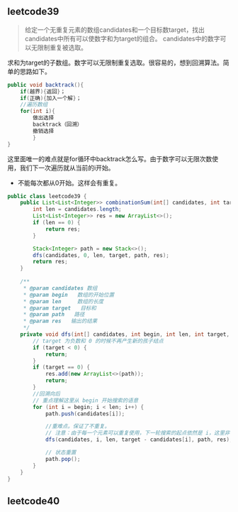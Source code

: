 ## leetcode39
> 给定一个无重复元素的数组candidates和一个目标数target，找出candidates中所有可以使数字和为target的组合。
candidates中的数字可以无限制重复被选取。

求和为target的子数组。数字可以无限制重复选取。很容易的，想到回溯算法。简单的思路如下。
```java
public void backtrack(){
    if(越界){返回}；
    if(正确){加入一个解}；
    //遍历数组    
    for(int i){
        做出选择
        backtrack（回溯）
        撤销选择
        }
}
```
这里面唯一的难点就是for循环中backtrack怎么写。由于数字可以无限次数使用，我们下一次遍历就从当前的i开始。
* 不能每次都从0开始。这样会有重复。

```java
public class leetcode39 {
    public List<List<Integer>> combinationSum(int[] candidates, int target) {
        int len = candidates.length;
        List<List<Integer>> res = new ArrayList<>();
        if (len == 0) {
            return res;
        }

        Stack<Integer> path = new Stack<>();
        dfs(candidates, 0, len, target, path, res);
        return res;
    }
    
    /**
     * @param candidates 数组
     * @param begin   数组的开始位置
     * @param len     数组的长度
     * @param target   目标和
     * @param path   路径
     * @param res   输出的结果
     */
    private void dfs(int[] candidates, int begin, int len, int target, Stack<Integer> path, List<List<Integer>> res) {
        // target 为负数和 0 的时候不再产生新的孩子结点
        if (target < 0) {
            return;
        }
        if (target == 0) {
            res.add(new ArrayList<>(path));
            return;
        }
        //回溯向后
        // 重点理解这里从 begin 开始搜索的语意
        for (int i = begin; i < len; i++) {
            path.push(candidates[i]);

            //重难点。保证了不重复。
            // 注意：由于每一个元素可以重复使用，下一轮搜索的起点依然是 i，这里非常容易弄错
            dfs(candidates, i, len, target - candidates[i], path, res);

            // 状态重置
            path.pop();
        }
    }
}
```

## leetcode40

